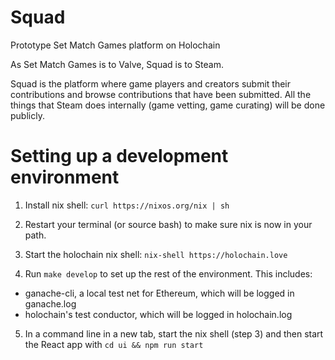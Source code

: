 # Squad

Prototype Set Match Games platform on Holochain

As Set Match Games is to Valve, Squad is to Steam.

Squad is the platform where game players and creators submit their contributions and browse contributions that have been submitted. All the things that Steam does internally (game vetting, game curating) will be done publicly.

# Setting up a development environment

1. Install nix shell: `curl https://nixos.org/nix | sh`

2. Restart your terminal (or source bash) to make sure nix is now in your path.

3. Start the holochain nix shell: `nix-shell https://holochain.love`

4. Run `make develop` to set up the rest of the environment. This includes:
 - ganache-cli, a local test net for Ethereum, which will be logged in ganache.log
 - holochain's test conductor, which will be logged in holochain.log

5. In a command line in a new tab, start the nix shell (step 3) and then start the React app with `cd ui && npm run start`
